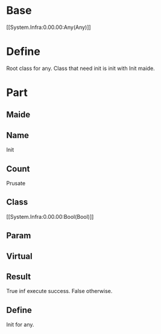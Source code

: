 # Base
[[System.Infra:0.00.00:Any(Any)]]
# Define
Root class for any.
Class that need init is init with Init maide.
# Part
## Maide
## Name
Init
## Count
Prusate
## Class
[[System.Infra:0.00.00:Bool(Bool)]]
## Param
## Virtual
## Result
True inf execute success. False otherwise.
## Define
Init for any.